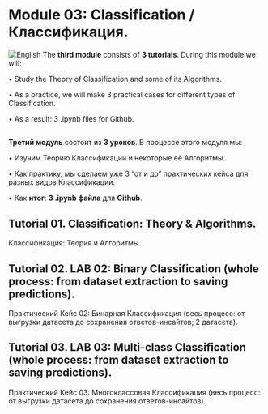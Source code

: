 # Module 03: Classification / Классификация.

![English](https://img.shields.io/badge/-English-green) The **third module** consists of **3 tutorials**. During this module we will:

• Study the Theory of Classification and some of its Algorithms.

• As a practice, we will make 3 practical cases for different types of Classification.

• As a result: 3 .ipynb files for Github.
##

**Третий модуль** состоит из **3 уроков**. В процессе этого модуля мы: 

•	Изучим Теорию Классификации и некоторые её Алгоритмы.

•	Как практику, мы сделаем уже 3 “от и до” практических кейса для разных видов Классификации. 

•	Как **итог**: **3 .ipynb файла** для **Github**.

## Tutorial 01. Classification: Theory & Algorithms.
Классификация: Теория и Алгоритмы.
## Tutorial 02. LAB 02: Binary Classification (whole process: from dataset extraction to saving predictions).
Практический Кейс 02: Бинарная Классификация (весь процесс: от выгрузки датасета до сохранения ответов-инсайтов; 2 датасета).
## Tutorial 03. LAB 03: Multi-class Classification (whole process: from dataset extraction to saving predictions).
Практический Кейс 03: Многоклассовая Классификация (весь процесс: от выгрузки датасета до сохранения ответов-инсайтов).     


